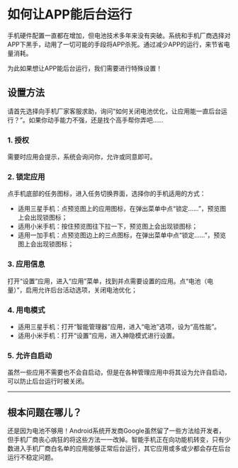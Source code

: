 # 如何让APP能后台运行

手机硬件配置一直都在增加，但电池技术多年来没有突破。系统和手机厂商选择对APP下黑手，动用了一切可能的手段将APP杀死。通过减少APP的运行，来节省电量消耗。

为此如果想让APP能后台运行，我们需要进行特殊设置！

## 设置方法

请首先选择向手机厂家客服求助，询问“如何关闭电池优化，让应用能一直后台运行？”。如果你动手能力不强，还是找个高手帮你弄吧……

### 1. 授权

需要时应用会提示，系统会询问你，允许或同意即可。

### 2. 锁定应用

点手机底部的任务图标，进入任务切换界面，选择你的手机适用的方式：

* 适用三星手机：点预览图上的应用图标，在弹出菜单中点“锁定……”，预览图上会出现锁图标；
* 适用小米手机：按住预览图往下拉一下，预览图上会出现锁图标；
* 适用一加手机：点预览图边上的三点图标，在弹出菜单中点“锁定……”，预览图上会出现锁图标；

### 3. 应用信息

打开“设置”应用，进入“应用”菜单，找到并点需要设置的应用。点“电池（电量）”，启用允许后台活动选项，关闭电池优化；

### 4. 用电模式

* 适用三星手机：打开“智能管理器”应用，进入“电池”选项，设为“高性能”。
* 适用小米手机：打开“设置”应用，进入神隐模式进行设置。

### 5. 允许自启动

虽然一些应用不需要也不会自启动，但是在各种管理应用中将其设为允许自启动，可以防止后台运行时被关闭。

---

## 根本问题在哪儿？

还是因为电池不够用！Android系统开发商Google虽然留了一些方法给开发者，但手机厂商丧心病狂的将这些方法一一改掉。智能手机正在向功能机转变，只有少数进入手机厂商白名单的应用能够正常后台运行，其它应用或多或少都会存在后台运行不稳定问题。
